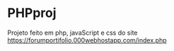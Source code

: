 # PHPproj
Projeto feito em php, javaScript e css do site https://forumportifolio.000webhostapp.com/index.php
